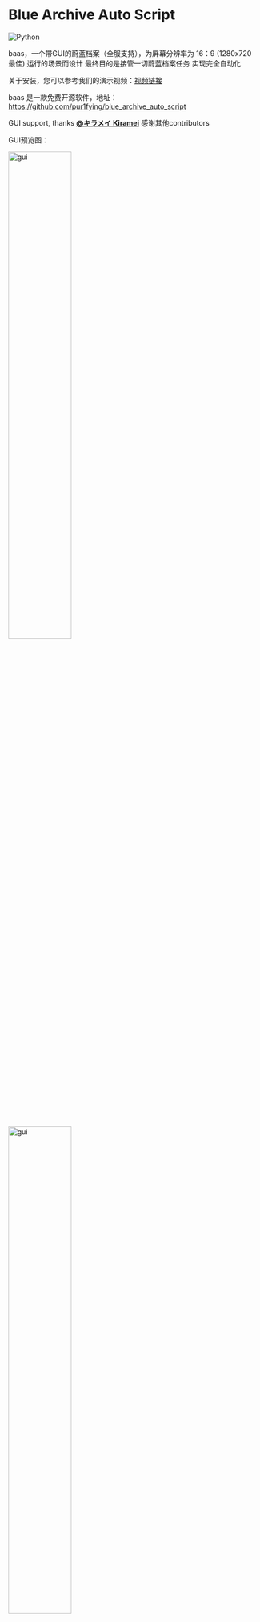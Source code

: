 # Blue Archive Auto Script
![Python](https://img.shields.io/badge/-Python-000000?style=flat&logo=python)

baas，一个带GUI的蔚蓝档案（全服支持），为屏幕分辨率为 16：9 (1280x720 最佳) 运行的场景而设计 最终目的是接管一切蔚蓝档案任务 实现完全自动化

关于安装，您可以参考我们的演示视频：[视频链接](https://www.bilibili.com/video/BV19y421e7XF/?spm_id_from=333.337.search-card.all.click)



baas 是一款免费开源软件，地址：https://github.com/pur1fying/blue_archive_auto_script

GUI support, thanks **[@キラメイ Kiramei](https://github.com/Kiramei)** 
感谢其他contributors

GUI预览图：

<img src="https://github.com/pur1fying/blue_archive_auto_script/blob/master/ui.png" alt="gui" width="50%">
<img src="https://github.com/pur1fying/blue_archive_auto_script/blob/master/ui2.png" alt="gui" width="50%">
<img src="https://github.com/pur1fying/blue_archive_auto_script/blob/master/ui3.png" alt="gui" width="50%">

## 功能 Features
- **主线** 自动推图(普通4-25，困难1-25)
- **咖啡厅** 邀请券可选择指定学生 咖啡厅摸头 咖啡厅奖励
- **商店** 支持指定普通物品商店 以及竞技场商店自动购买和刷新次数
- **收获**：每日小组体力 邮箱 竞技场每日领奖 总力战累计积分领奖 每日任务领奖
- **体力清理**：可指定任意主线关卡(普通困难) 特别委托 活动关卡 扫荡任意次数
- **日程** 指定每个区域日程次数，可优先做加好感度多的日程
- **竞技场** 清理到没有竞技场挑战券为止，自动领取每日奖励
- **制造** 可选择制造物品优先级 制造次数 (可选择是否使用加速券)
- **momo_talk** 自动完成所有未结束对话 完成剧情 领取青辉石
- **总力战** 清空总力战挑战券并领取奖励(auto)
- **剧情** 一键清理主线剧情，小组剧情
- **活动**一键活动推剧情，任务，挑战，走格子

#### 突出特性：

- **16:9分辨率模拟器都可以运行，不局限于1280x720**
- **在低配电脑上运行也不会出现问题** 处理器速度低的电脑可以手动调小截图速度 增长运行时间

## 安装 Installation 
  **请确保安装路径没有中文(QT框架限制)**
  解压Release或qq交流群中的下载包，双击`BlueArchiveAutoScript.exe`安装环境，请耐心等待。
  安装完成后，BAAS 的ui界面将自动启动。

## 如何使用
一些关键的参数
- **模拟器最佳是16：9尺寸**
- **服务器：官服/b服/国际服/日服**
- **连接安卓模拟器：请设置端口号(模拟器多开请自行查询对应端口号)**
- **截图间隔：0.3s (CPU性能高)  /  0.5s - 2s(CPU性能较低)**
  **国际服必须使用英文语言**
- **模拟器最佳是16：9尺寸**

推送设置
- **serverchan：填写ServerChan提供的SendKey**
- **json：填写自定义的完整地址（如http://127.0.0.1:8081/）**
- **推送的json格式为:**
`{"title":"Baas Error","desp":"error..."}`

## 如何上报bug How to Report Bugs
在提问题之前至少花费 5 分钟来思考和准备，才会有人花费他的 5 分钟来帮助你。

在提问题前，请先。
检查 BAAS 的更新，确认使用的是最新版。
如果是非预期的行为，请提供非预期行为发生时UI界面的日志,模拟器截图或视频。

## 已知问题 Known Issues

- **ocr中文文字识别精度尚可,但不是特别高**
- **截图速度过快可能导致问题**

## 联系我们 Contact Us

- QQ群：658302636 （有开发意向请加作者 Email pur1fying at 2274916027@qq.com）

## 未来目标 Future Goals
- **学生党，痛苦喵，大家一起来开源喵**
- **完善异常检测机制**
- **训练一个高精度ocr模型**
